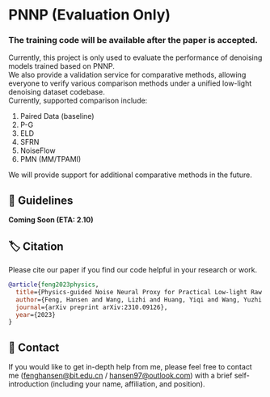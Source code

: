 # PNNP (Evaluation Only)
### The training code will be available after the paper is accepted.  
Currently, this project is only used to evaluate the performance of denoising models trained based on PNNP.  
We also provide a validation service for comparative methods, allowing everyone to verify various comparison methods under a unified low-light denoising dataset codebase.   
Currently, supported comparison include:
1. Paired Data (baseline)
3. P-G
4. ELD
5. SFRN
6. NoiseFlow
7. PMN (MM/TPAMI)

We will provide support for additional comparative methods in the future.

## 📝 Guidelines
**Coming Soon (ETA: 2.10)**

## 🏷️ Citation
Please cite our paper if you find our code helpful in your research or work.
```bibtex
@article{feng2023physics,
  title={Physics-guided Noise Neural Proxy for Practical Low-light Raw Image Denoising},
  author={Feng, Hansen and Wang, Lizhi and Huang, Yiqi and Wang, Yuzhi and Zhu, Lin and Huang, Hua},
  journal={arXiv preprint arXiv:2310.09126},
  year={2023}
}
```

## 📧 Contact
If you would like to get in-depth help from me, please feel free to contact me (fenghansen@bit.edu.cn / hansen97@outlook.com) with a brief self-introduction (including your name, affiliation, and position).
